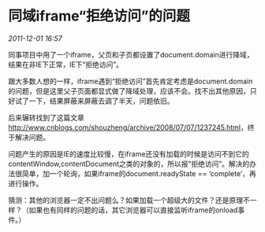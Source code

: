 # 同域iframe“拒绝访问”的问题
_2011-12-01 16:57_

同事项目中用了一个iframe，父页和子页都设置了document.domain进行降域，结果在非IE下正常，IE下“拒绝访问”。

跟大多数人想的一样，iframe遇到“拒绝访问”首先肯定考虑是document.domain的问题，但是这里父子页面都显式做了降域处理，应该不会。找不出其他原因，只好试了一下，结果屏蔽来屏蔽去调了半天，问题依旧。

后来辗转找到了这篇文章<http://www.cnblogs.com/shouzheng/archive/2008/07/07/1237245.html>，终于解决问题。

问题产生的原因是IE的速度比较慢，在iframe还没有加载的时候是访问不到它的contentWindow,contentDocument之类的对象的，所以报“拒绝访问”。解决的办法很简单，加一个轮询，如果iframe的document.readyState == ‘complete’，再进行操作。

猜测：其他的浏览器一定不出问题么？如果加载一个超级大的文件？还是原理不一样？（如果也有同样的问题的话，其它浏览器可以直接监听iframe的onload事件。）